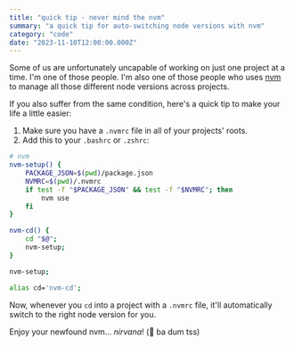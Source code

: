 ```yaml
---
title: "quick tip - never mind the nvm"
summary: "a quick tip for auto-switching node versions with nvm"
category: "code"
date: "2023-11-10T12:00:00.000Z"
---
```


Some of us are unfortunately uncapable of working on just one project at a time. I'm one of those people. I'm also one of those people who uses [nvm](https://github.com/nvm-sh/nvm) to manage all those different node versions across projects.

If you also suffer from the same condition, here's a quick tip to make your life a little easier:

1. Make sure you have a `.nvmrc` file in all of your projects' roots.
2. Add this to your `.bashrc` or `.zshrc`:

```bash
# nvm
nvm-setup() {
    PACKAGE_JSON=$(pwd)/package.json
    NVMRC=$(pwd)/.nvmrc
    if test -f "$PACKAGE_JSON" && test -f "$NVMRC"; then
        nvm use
    fi
}

nvm-cd() {
    cd "$@";
    nvm-setup;
}

nvm-setup;

alias cd='nvm-cd';
```

Now, whenever you `cd` into a project with a `.nvmrc` file, it'll automatically switch to the right node version for you.

Enjoy your newfound nvm... _nirvana_! (🥁 ba dum tss)
